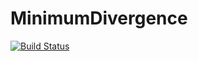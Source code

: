 # MinimumDivergence

[![Build Status](https://travis-ci.org/gragusa/MinimumDivergence.jl.svg?branch=master)](https://travis-ci.org/gragusa/MinimumDivergence.jl)
